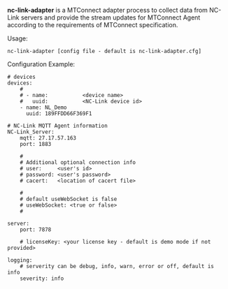 **nc-link-adapter** is a MTConnect adapter process to collect data from NC-Link servers and provide the stream updates for MTConnect Agent according to the requirements of MTConnect specification. 

Usage:
```
nc-link-adapter [config file - default is nc-link-adapter.cfg]
```

Configuration Example:
```
# devices
devices:
    #
    # - name:           <device name>
    #   uuid:           <NC-Link device id>
    - name: NL_Demo
      uuid: 189FFDD66F369F1

# NC-Link MQTT Agent information
NC-Link_Server:
    mqtt: 27.17.57.163
    port: 1883

    #
    # Additional optional connection info
    # user:     <user's id>
    # password: <user's password>
    # cacert:   <location of cacert file>

    #
    # default useWebSocket is false
    # useWebSocket: <true or false>
    #

server:
    port: 7878

    # licenseKey: <your license key - default is demo mode if not provided>

logging:
    # serverity can be debug, info, warn, error or off, default is info
    severity: info
```

